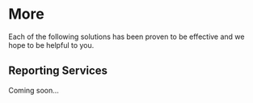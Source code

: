 # More

Each of the following solutions has been proven to be effective and we hope to be helpful to you.

## Reporting Services

Coming soon...